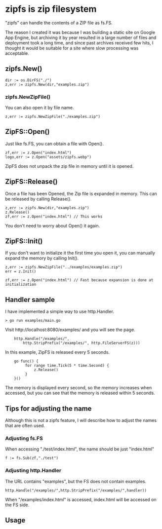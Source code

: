 # zipfs is zip filesystem

"zipfs" can handle the contents of a ZIP file as fs.FS.

The reason I created it was because I was building a static site on Google App Engine, but archiving it by year resulted in a large number of files and deployment took a long time, and since past archives received few hits, I thought it would be suitable for a site where slow processing was acceptable.

## zipfs.New()

```
dir := os.DirFS("./")
z,err := zipfs.New(dir,"examples.zip")
```

### zipfs.NewZipFile()

You can also open it by file name.

```
z,err := zipfs.NewZipFile("./examples.zip")
```

## ZipFS::Open()

Just like fs.FS, you can obtain a file with Open().

```
zf,err := z.Open("index.html")
logo,err := z.Open("assets/zipfs.webp")
```

ZipFS does not unpack the zip file in memory until it is opened.

## ZipFS::Release()

Once a file has been Opened, the Zip file is expanded in memory.
This can be released by calling Release().

```
z,err := zipfs.New(dir,"examples.zip")
z.Release()
zf,err := z.Open("index.html") // This works
```

You don't need to worry about Open() it again.

## ZipFS::Init()

If you don't want to initialize it the first time you open it, you can manually expand the memory by calling Init().

```
z,err := zipfs.NewZipFile("../examples/examples.zip")
err = z.Init()

zf,err := z.Open("index.html") // Fast because expansion is done at initialization
```

## Handler sample

I have implemented a simple way to use http.Handler.

```
> go run examples/main.go
```

Visit http://localhost:8080/examples/ and you will see the page.

```
    http.Handle("/examples/",
        http.StripPrefix("/examples/", http.FileServerFS(z)))
```

In this example, ZipFS is released every 5 seconds.

```
    go func() {
         for range time.Tick(5 * time.Second) {
             z.Release()
         }
    }()
```

The memory is displayed every second, so the memory increases when accessed, but you can see that the memory is released within 5 seconds.



## Tips for adjusting the name 

Although this is not a zipfs feature, I will describe how to adjust the names that are often used.

### Adjusting fs.FS

When accessing "./test/index.html", the name should be just "index.html"

```
f := fs.Sub(zf,"./test")
```

### Adjusting http.Handler

The URL contains "examples", but the FS does not contain examples.

```
http.Handle("/examples/",http.StripPrefix("/examples/",handler))
```

When "/examples/index.html" is accessed, index.html will be accessed on the FS side.

## Usage 


